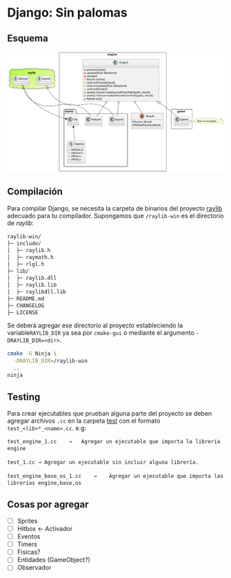 # Django: Sin palomas

## Esquema
![](schema.svg)

## Compilación
Para compilar Django, se necesita la carpeta de binarios del proyecto [raylib](https://github.com/raysan5/raylib/releases/tag/5.0) adecuado para tu compilador.
Supongamos que `/raylib-win` es el directorio de _raylib_:
```
raylib-win/
├─ include/
│  ├─ raylib.h
│  ├─ raymath.h
│  ├─ rlgl.h
├─ lib/
│  ├─ raylib.dll
│  ├─ raylib.lib
│  ├─ raylibdll.lib
├─ README.md
├─ CHANGELOG
├─ LICENSE
```
Se deberá agregar ese directorio al proyecto estableciendo la variable`RAYLIB_DIR` ya sea por `cmake-gui` o mediante el argumento `-DRAYLIB_DIR=<dir>`.
```sh
cmake -G Ninja \
  -DRAYLIB_DIR=/raylib-win
  ..
ninja
```

## Testing
Para crear ejecutables que prueban alguna parte del proyecto se deben agregar archivos `.cc` en la carpeta [test](/tests/) con el formato `test_<lib>*_<name>.cc`. e.g:
```
test_engine_1.cc    →   Agregar un ejecutable que importa la librería engine

test_1.cc → Agregar un ejecutable sin incluir alguna librería.

test_engine_base_os_1.cc    →    Agregar un ejecutable que importa las librerías engine,base,os
```

## Cosas por agregar
- [ ] Sprites
- [ ] Hitbox <- Activador
- [ ] Eventos
- [ ] Timers
- [ ] Fisicas?
- [ ] Entidades (GameObject?)
- [ ] Observador